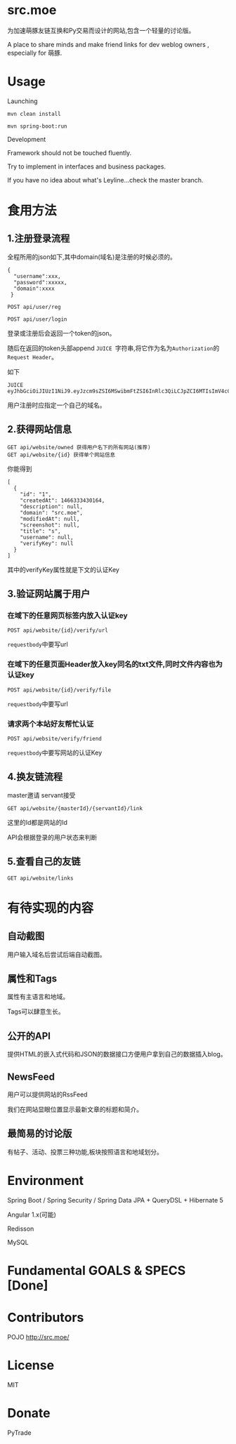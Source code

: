 # src.moe
为加速萌豚友链互换和Py交易而设计的网站,包含一个轻量的讨论版。

A place to share minds and make friend links for dev weblog owners , especially for 萌豚.

# Usage

Launching
``````
mvn clean install

mvn spring-boot:run
``````

Development

Framework should not be touched fluently.

Try to implement in interfaces and business packages.

If you have no idea about what's Leyline...check the master branch.


# 食用方法

## 1.注册登录流程

全程所用的json如下,其中domain(域名)是注册的时候必须的。
```
{
  "username":xxx,
  "password":xxxxx,
  "domain":xxxx
 }
```

```
POST api/user/reg

POST api/user/login
```

登录或注册后会返回一个token的json。

随后在返回的token头部append `JUICE `字符串,将它作为名为`Authorization`的`Request Header`。

如下

```
JUICE eyJhbGciOiJIUzI1NiJ9.eyJzcm9sZSI6MSwibmFtZSI6InRlc3QiLCJpZCI6MTIsImV4cCI6MTQ2Njk0MzMzNn0.yP
```

用户注册时应指定一个自己的域名。

## 2.获得网站信息

```
GET api/website/owned 获得用户名下的所有网站(推荐)
GET api/website/{id} 获得单个网站信息
```

你能得到
```
[
  {
    "id": "1",
    "createdAt": 1466333430164,
    "description": null,
    "domain": "src.moe",
    "modifiedAt": null,
    "screenshot": null,
    "title": "s",
    "username": null,
    "verifyKey": null
  }
]
```
其中的verifyKey属性就是下文的认证Key


## 3.验证网站属于用户

### 在域下的任意网页<head>标签内放入认证key
```
POST api/website/{id}/verify/url
```
`requestbody`中要写url

### 在域下的任意页面Header放入key同名的txt文件,同时文件内容也为认证key
```
POST api/website/{id}/verify/file
```
`requestbody`中要写url

### 请求两个本站好友帮忙认证
```
POST api/website/verify/friend
```
`requestbody`中要写网站的认证Key


## 4.换友链流程

master邀请 servant接受

```
GET api/website/{masterId}/{servantId}/link
```
这里的Id都是网站的Id

API会根据登录的用户状态来判断


## 5.查看自己的友链
```
GET api/website/links
```

# 有待实现的内容
## 自动截图
用户输入域名后尝试后端自动截图。

## 属性和Tags
属性有主语言和地域。

Tags可以肆意生长。

## 公开的API
提供HTML的嵌入式代码和JSON的数据接口方便用户拿到自己的数据插入blog。

## NewsFeed
用户可以提供网站的RssFeed

我们在网站显眼位置显示最新文章的标题和简介。

## 最简易的讨论版
有帖子、活动、投票三种功能,板块按照语言和地域划分。

# Environment

Spring Boot / Spring Security / Spring Data JPA + QueryDSL + Hibernate 5

Angular 1.x(可能)

Redisson

MySQL


# Fundamental GOALS & SPECS [Done]


# Contributors
POJO http://src.moe/

# License
MIT

# Donate
PyTrade